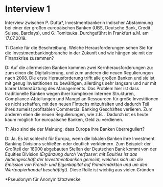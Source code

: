# Interview 1
Interview zwischen P. Dutta*, Investmentbankerin indischer Abstammung bei einer
der großen europäischen Banken (UBS, Deutsche Bank, Credit Suisse, Barclays), und G. Tomitsuka.
Durchgeführt in Frankfurt a.M. am 17.07.2019.

<TODO>
T: Danke für die Beschreibung. Welche Herausforderungen sehen Sie für die Investmentbankingbranche in der Zukunft und wie
 hängen sie mit der Finanzkrise zusammen?
 
D: Auf die allermeisten Banken kommen zwei Kernherausforderungen zu: zum einen die Digitalisierung, und zum anderen die neuen Regulierungen nach 2008. Die erste Herausforderung trifft alle großen Banken und sie ist mit genug Investitionen zu bewältigen, allerdings sehr langsam und nur mit klarer Unterstüztung des Managements. Das Problem hier ist dass traditionelle Banken wegen ihrer komplexen internen Strukturen, Compliance-Abteilungen und Mangel an Ressourcen für große Investitionen es nicht schaffen, mit den neuen Fintechs mitzuhalten und dadurch Teil ihres zumeist profitablen Commercial Banking Geschäftes verlieren.
Zum anderen eben die neuen Regulierungen, wie z.B. <TODO>. Dadurch ist es heute kaum möglich für europäische Banken, Geld zu verdienen.
 
T: Also sind sie der Meinung, dass Europa ihre Banken überreguliert?

D: Ja. Es ist schlecht für Europa, wenn die lokalen Banken ihre Investment Banking Divisions schließen oder deutlich verkleinern. Zum Beispiel: der Großteil der 18000 abgebauten Stellen der Deutschen Bank kommt von der Equities Division _(Ergänzung durch Verfasser: mit Equities ist das Aktiengeschäft der Investmentbanken gemeint, welches sich um die Emission von Fremd- und Eigenkapital auf Primärmärkten und um den Wertpapierhandel beschäftigt)_. Diese Rolle ist wichtig aus vielen Gründen


*Pseudonym für Anonymitätszwecke
